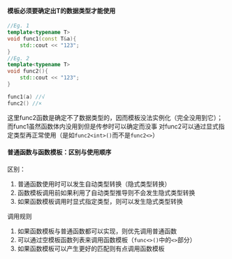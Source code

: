 #### 模板必须要确定出T的数据类型才能使用
```cpp 
//Eg. 1
template<typename T>
void func1(const T&a){
	std::cout << "123";
}
//Eg. 2
template<typename T>
void func2(){
	std::cout << "123";
}

func1(a) //√
func2() //×
```

这里func2函数是确定不了数据类型的，因而模板没法实例化（完全没用到它）；而func1虽然函数体内没用到但是传参时可以确定而没事
对func2可以通过显式指定类型再正常使用（是如`func2<int>()`而不是`func2<>`）

#### 普通函数与函数模板：区别与使用顺序

区别：
1. 普通函数使用时可以发生自动类型转换（隐式类型转换）
2. 函数模板调用前如果利用了自动类型推导则不会发生隐式类型转换
3. 如果函数模板调用时显式指定类型，则可以发生隐式类型转换

调用规则
1. 如果函数模板与普通函数都可以实现，则优先调用普通函数
2. 可以通过空模板函数列表来调用函数模板（`func<>()`中的`<>`部分）
3. 如果函数模板可以产生更好的匹配则有点调用函数模板